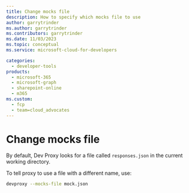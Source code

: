 ```yaml
---
title: Change mocks file
description: How to specify which mocks file to use
author: garrytrinder
ms.author: garrytrinder
ms.contributors: garrytrinder
ms.date: 11/03/2023
ms.topic: conceptual
ms.service: microsoft-cloud-for-developers

categories:
  - developer-tools
products:
  - microsoft-365
  - microsoft-graph
  - sharepoint-online
  - m365
ms.custom:
  - fcp
  - team=cloud_advocates
---
```


# Change mocks file

By default, Dev Proxy looks for a file called `responses.json` in the current working directory.

To tell proxy to use a file with a different name, use:

```sh
devproxy --mocks-file mock.json
```
